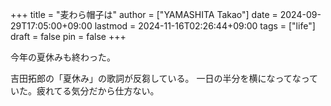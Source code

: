 +++
title = "麦わら帽子は"
author = ["YAMASHITA Takao"]
date = 2024-09-29T17:05:00+09:00
lastmod = 2024-11-16T02:26:44+09:00
tags = ["life"]
draft = false
pin = false
+++

今年の夏休みも終わった。

吉田拓郎の「夏休み」の歌詞が反芻している。
一日の半分を横になってなっていた。疲れてる気分だから仕方ない。
